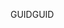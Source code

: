  <span data-ttu-id="a3d42-101">GUID</span><span class="sxs-lookup"><span data-stu-id="a3d42-101">GUID</span></span> 